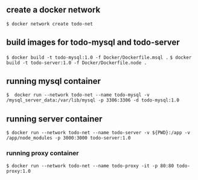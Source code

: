 ## create a docker network

`$ docker network create todo-net`

## build images for todo-mysql and todo-server

`$ docker build -t todo-mysql:1.0 -f Docker/Dockerfile.msql .`
`$ docker build -t todo-server:1.0 -f Docker/Dockerfile.node .`

## running mysql container

```
$  docker run --network todo-net --name todo-mysql -v /mysql_server_data:/var/lib/mysql -p 3306:3306 -d todo-mysql:1.0

```

## running server container

```
$ docker run --network todo-net --name todo-server -v ${PWD}:/app -v /app/node_modules -p 3000:3000 todo-server:1.0
```

### running proxy container

```
$ docker run --network todo-net --name todo-proxy -it -p 80:80 todo-proxy:1.0

```

<!--
/////////////////////////////////////////////////

Environments for the server node
PORT=3000
SQLITE_DB_LOCATION='todo.db'
MYSQL_HOST='todo-mysql'
MYSQL_USER='todo'
MYSQL_PASSWORD='todo1234'
MYSQL_DB='tododb'
NODE_ENV='prod' ## use 'test' form sqlite database

//////////////////////////////////////////////////
-->
